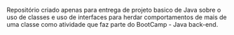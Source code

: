 Repositório criado apenas para entrega de projeto basico de Java sobre o uso de classes e uso de interfaces para herdar comportamentos de mais de uma classe como atividade que faz parte do BootCamp - Java back-end.
